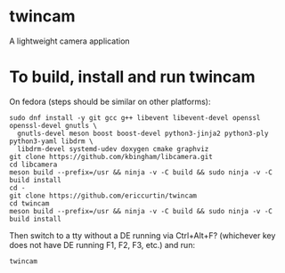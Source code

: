 # twincam

A lightweight camera application

# To build, install and run twincam

On fedora (steps should be similar on other platforms):

```
sudo dnf install -y git gcc g++ libevent libevent-devel openssl openssl-devel gnutls \
  gnutls-devel meson boost boost-devel python3-jinja2 python3-ply python3-yaml libdrm \
  libdrm-devel systemd-udev doxygen cmake graphviz
git clone https://github.com/kbingham/libcamera.git
cd libcamera
meson build --prefix=/usr && ninja -v -C build && sudo ninja -v -C build install
cd -
git clone https://github.com/ericcurtin/twincam
cd twincam
meson build --prefix=/usr && ninja -v -C build && sudo ninja -v -C build install
```

Then switch to a tty without a DE running via Ctrl+Alt+F? (whichever key does not have DE running F1, F2, F3, etc.) and run:

```
twincam
```

